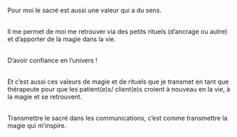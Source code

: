 Pour moi le sacré est aussi une valeur qui a du sens.<br><br>

Il me permet de moi me retrouver via des petits rituels (d’ancrage ou autre) et d’apporter de la magie
dans la vie.<br><br>

D’avoir confiance en l’univers !<br><br>

Et c’est aussi ces valeurs de magie et de rituels que je transmet en tant que thérapeute pour que les
patient(e)s/ client(e)s croient à nouveau en la vie, à la magie et se retrouvent.<br><br>

Transmettre le sacré dans les communications, c’est comme transmettre la magie qui m’inspire.